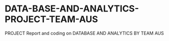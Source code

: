 # DATA-BASE-AND-ANALYTICS-PROJECT-TEAM-AUS
PROJECT Report and coding on DATABASE AND ANALYTICS BY TEAM AUS
